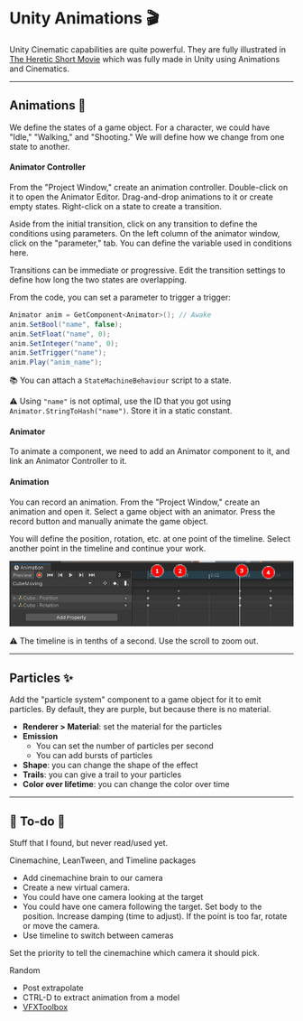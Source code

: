 # Unity Animations 🎬

<div class="row row-cols-lg-2"><div>

Unity Cinematic capabilities are quite powerful. They are fully illustrated in [The Heretic Short Movie](https://www.youtube.com/watch?v=iQZobAhgayA) which was fully made in Unity using Animations and Cinematics.
</div><div>
</div></div>

<hr class="sep-both">

## Animations 🚸

<div class="row row-cols-lg-2"><div>

We define the states of a game object. For a character, we could have "Idle," "Walking," and "Shooting." We will define how we change from one state to another.

#### Animator Controller

From the "Project Window," create an animation controller. Double-click on it to open the Animator Editor. Drag-and-drop animations to it or create empty states. Right-click on a state to create a transition.

Aside from the initial transition, click on any transition to define the conditions using parameters. On the left column of the animator window, click on the "parameter," tab. You can define the variable used in conditions here.

Transitions can be immediate or progressive. Edit the transition settings to define how long the two states are overlapping.

From the code, you can set a parameter to trigger a trigger:

```cs
Animator anim = GetComponent<Animator>(); // Awake
anim.SetBool("name", false);
anim.SetFloat("name", 0);
anim.SetInteger("name", 0);
anim.SetTrigger("name");
anim.Play("anim_name");
```

📚 You can attach a `StateMachineBehaviour` script to a state.

⚠️ Using `"name"` is not optimal, use the ID that you got using `Animator.StringToHash("name")`. Store it in a static constant.
</div><div>

#### Animator

To animate a component, we need to add an Animator component to it, and link an Animator Controller to it.

#### Animation

You can record an animation. From the "Project Window," create an animation and open it. Select a game object with an animator. Press the record button and manually animate the game object.

You will define the position, rotation, etc. at one point of the timeline. Select another point in the timeline and continue your work.

![Animation Timeline](_images/animation.png)

⚠️ The timeline is in tenths of a second. Use the scroll to zoom out.
</div></div>

<hr class="sep-both">

## Particles ✨

<div class="row row-cols-lg-2"><div>

Add the "particle system" component to a game object for it to emit particles. By default, they are purple, but because there is no material.

* **Renderer > Material**: set the material for the particles
* **Emission**
    * You can set the number of particles per second
    * You can add bursts of particles
* **Shape**: you can change the shape of the effect
* **Trails**: you can give a trail to your particles
* **Color over lifetime**: you can change the color over time
</div><div>
</div></div>

<hr class="sep-both">

## 👻 To-do 👻

Stuff that I found, but never read/used yet.

<div class="row row-cols-lg-2"><div>

Cinemachine, LeanTween, and Timeline packages

* Add cinemachine brain to our camera
* Create a new virtual camera.
* You could have one camera looking at the target
* You could have one camera following the target. Set body to the position. Increase damping (time to adjust). If the point is too far, rotate or move the camera.
* Use timeline to switch between cameras

Set the priority to tell the cinemachine which camera it should pick.
</div><div>

Random

* Post extrapolate
* CTRL-D to extract animation from a model
* [VFXToolbox](https://github.com/Unity-Technologies/VFXToolbox)
</div></div>